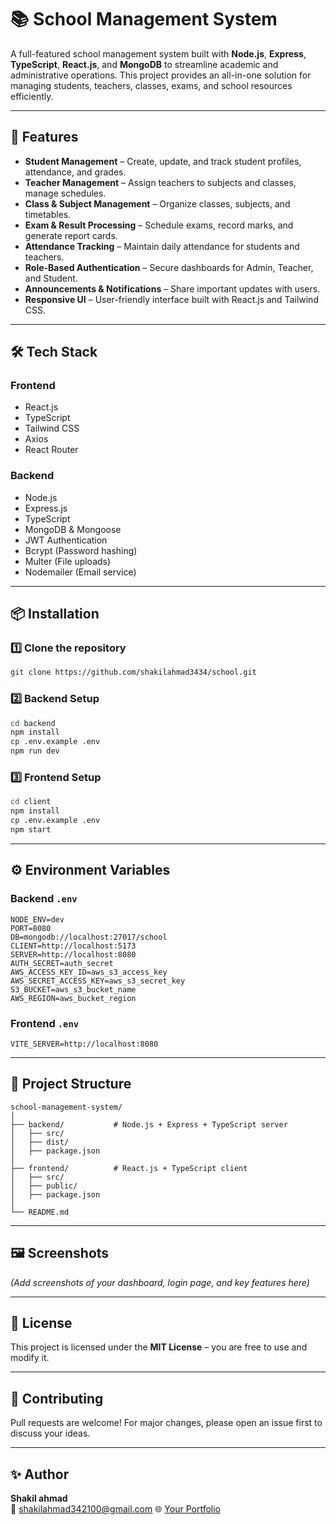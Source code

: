 # 📚 School Management System

A full-featured school management system built with **Node.js**, **Express**, **TypeScript**, **React.js**, and **MongoDB** to streamline academic and administrative operations. This project provides an all-in-one solution for managing students, teachers, classes, exams, and school resources efficiently.

---

## 🚀 Features
- **Student Management** – Create, update, and track student profiles, attendance, and grades.
- **Teacher Management** – Assign teachers to subjects and classes, manage schedules.
- **Class & Subject Management** – Organize classes, subjects, and timetables.
- **Exam & Result Processing** – Schedule exams, record marks, and generate report cards.
- **Attendance Tracking** – Maintain daily attendance for students and teachers.
- **Role-Based Authentication** – Secure dashboards for Admin, Teacher, and Student.
- **Announcements & Notifications** – Share important updates with users.
- **Responsive UI** – User-friendly interface built with React.js and Tailwind CSS.

---

## 🛠 Tech Stack

### Frontend
- React.js
- TypeScript
- Tailwind CSS
- Axios
- React Router

### Backend
- Node.js
- Express.js
- TypeScript
- MongoDB & Mongoose
- JWT Authentication
- Bcrypt (Password hashing)
- Multer (File uploads)
- Nodemailer (Email service)

---

## 📦 Installation

### 1️⃣ Clone the repository
```bash
git clone https://github.com/shakilahmad3434/school.git
```

### 2️⃣ Backend Setup
```bash
cd backend
npm install
cp .env.example .env
npm run dev
```

### 3️⃣ Frontend Setup
```bash
cd client
npm install
cp .env.example .env
npm start
```

---

## ⚙️ Environment Variables

### Backend `.env`
```
NODE_ENV=dev
PORT=8080
DB=mongodb://localhost:27017/school
CLIENT=http://localhost:5173
SERVER=http://localhost:8080
AUTH_SECRET=auth_secret
AWS_ACCESS_KEY_ID=aws_s3_access_key
AWS_SECRET_ACCESS_KEY=aws_s3_secret_key
S3_BUCKET=aws_s3_bucket_name
AWS_REGION=aws_bucket_region
```

### Frontend `.env`
```
VITE_SERVER=http://localhost:8080
```

---

## 📂 Project Structure
```
school-management-system/
│
├── backend/           # Node.js + Express + TypeScript server
│   ├── src/
│   ├── dist/
│   ├── package.json
│
├── frontend/          # React.js + TypeScript client
│   ├── src/
│   ├── public/
│   ├── package.json
│
└── README.md
```

---

## 🖼 Screenshots
*(Add screenshots of your dashboard, login page, and key features here)*

---

## 📜 License
This project is licensed under the **MIT License** – you are free to use and modify it.

---

## 🤝 Contributing
Pull requests are welcome! For major changes, please open an issue first to discuss your ideas.

---

## ✨ Author
**Shakil ahmad**  
📧 shakilahmad342100@gmail.com
🌐 [Your Portfolio](https://shakilahmad.vercel.app)  
